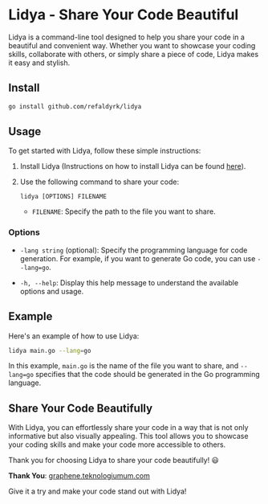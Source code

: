 # Lidya - Share Your Code Beautiful

Lidya is a command-line tool designed to help you share your code in a beautiful and convenient way. Whether you want to showcase your coding skills, collaborate with others, or simply share a piece of code, Lidya makes it easy and stylish.

## Install
```bash
go install github.com/refaldyrk/lidya
```
## Usage

To get started with Lidya, follow these simple instructions:

1. Install Lidya (Instructions on how to install Lidya can be found [here](https://github.com/refaldyrk/lidya/#Install)).

2. Use the following command to share your code:

   ```
   lidya [OPTIONS] FILENAME
   ```

    - `FILENAME`: Specify the path to the file you want to share.

### Options

- `-lang string` (optional): Specify the programming language for code generation. For example, if you want to generate Go code, you can use `--lang=go`.

- `-h, --help`: Display this help message to understand the available options and usage.

## Example

Here's an example of how to use Lidya:

```bash
lidya main.go --lang=go
```

In this example, `main.go` is the name of the file you want to share, and `--lang=go` specifies that the code should be generated in the Go programming language.

## Share Your Code Beautifully

With Lidya, you can effortlessly share your code in a way that is not only informative but also visually appealing. This tool allows you to showcase your coding skills and make your code more accessible to others.

Thank you for choosing Lidya to share your code beautifully! 😃

**Thank You**: [graphene.teknologiumum.com](https://graphene.teknologiumum.com)

Give it a try and make your code stand out with Lidya!